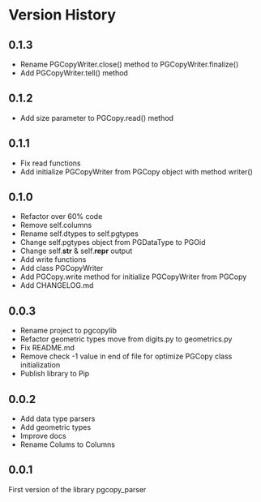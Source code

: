 # Version History

## 0.1.3

* Rename PGCopyWriter.close() method to PGCopyWriter.finalize()
* Add PGCopyWriter.tell() method

## 0.1.2

* Add size parameter to PGCopy.read() method

## 0.1.1

* Fix read functions
* Add initialize PGCopyWriter from PGCopy object with method writer()

## 0.1.0

* Refactor over 60% code
* Remove self.columns
* Rename self.dtypes to self.pgtypes
* Change self.pgtypes object from PGDataType to PGOid
* Change self.__str__ & self.__repr__ output
* Add write functions
* Add class PGCopyWriter
* Add PGCopy.write method for initialize PGCopyWriter from PGCopy
* Add CHANGELOG.md

## 0.0.3

* Rename project to pgcopylib
* Refactor geometric types move from digits.py to geometrics.py
* Fix README.md
* Remove check -1 value in end of file for optimize PGCopy class initialization
* Publish library to Pip

## 0.0.2

* Add data type parsers
* Add geometric types
* Improve docs
* Rename Colums to Columns

## 0.0.1

First version of the library pgcopy_parser
